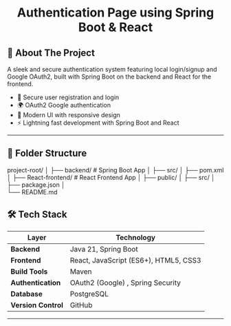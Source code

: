 <h1 align="center">Authentication Page using Spring Boot & React</h1>


## 🚀 About The Project

A sleek and secure authentication system featuring local login/signup and Google OAuth2, built with Spring Boot on the backend and React for the frontend.

- 🔐 Secure user registration and login
- 🌍 OAuth2 Google authentication
- 🎨 Modern UI with responsive design
- ⚡ Lightning fast development with Spring Boot and React

---

## 📂 Folder Structure
project-root/
│
├── backend/               # Spring Boot App
│   ├── src/
│   ├── pom.xml
│
├── React-frontend/        # React Frontend App
│   ├── public/
│   ├── src/
│   ├── package.json
│       
└── README.md



## 🛠️ Tech Stack

| Layer              | Technology                                                                                                  |
|--------------------|-------------------------------------------------------------------------------------------------------------|
| **Backend**        | Java 21, Spring Boot                                                                       |
| **Frontend**       | React, JavaScript (ES6+), HTML5, CSS3           |
| **Build Tools**    | Maven                                                                           |
| **Authentication** | OAuth2 (Google) , Spring Security                                                                                           |
| **Database**       | PostgreSQL      |                                                                         |
| **Version Control** | GitHub                              |
---




